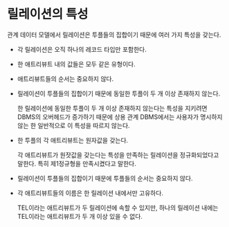 # 릴레이션의 특성

관계 데이터 모델에서 릴레이션은 투플들의 집합이기 때문에 여러 가지 특성을 갖는다.

- 각 릴레이션은 오직 하나의 레코드 타입만 포함한다.

- 한 애트리뷰트 내의 값들은 모두 같은 유형이다.

- 애트리뷰트들의 순서는 중요하지 않다.

- 릴레이션이 투플들의 집합이기 때문에 동일한 투플이 두 개 이상 존재하지 않는다.

  한 릴레이션에 동일한 투플이 두 개 이상 존재하지 않는다는 특성을 지키려면 DBMS의 오버헤드가 증가하기 때문에 상용 관계 DBMS에서는 사용자가 명시하지 않는 한 일반적으로 이 특성을 따르지 않는다.

- 한 투플의 각 애트리뷰트는 원자값을 갖는다.

  각 애트리뷰트가 원잣값을 갖는다는 특성을 만족하는 릴레이션을 정규화되었다고 말한다.
  특히 제1정규형을 만족시켰다고 말한다.

- 릴레이션이 투플들의 집합이기 때문에 투플들의 순서는 중요하지 않다.

- 각 애트리뷰트들의 이름은 한 릴레이션 내에서만 고유하다.

  TEL이라는 애트리뷰트가 두 릴레이션에 속할 수 있지만, 하나의 릴레이션 내에는 TEL이라는 애트리뷰트가 두 개 이상 있을 수 없다.